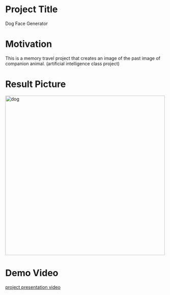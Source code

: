 Project Title
==============
Dog Face Generator

Motivation
===============
This is a memory travel project that creates an image of the past image of companion animal. (artificial intelligence class project)

Result Picture
=============
<img width="501" alt="dog" src="https://user-images.githubusercontent.com/87460971/173398583-d49da5aa-d5a3-4833-bac8-bbe592d598a6.png">


Demo Video
============
[project presentation video](https://www.youtube.com/watch?v=096Y42ErW2Y)
